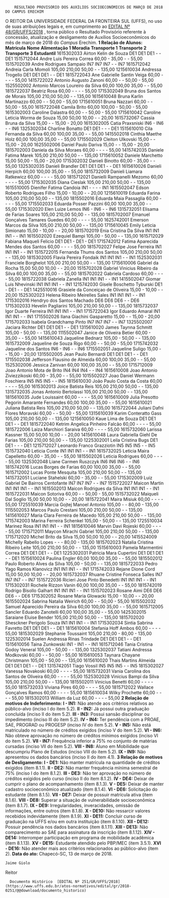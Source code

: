         RESULTADO PROVISÓRIO DOS AUXÍLIOS SOCIOECONÔMICOS DE MARÇO DE 2018 DO CAMPUS ERECHIM  

 O REITOR DA UNIVERSIDADE FEDERAL DA FRONTEIRA SUL (UFFS), no uso de suas atribuições legais e, em cumprimento ao [EDITAL Nº 48/GR/UFFS/2018](https://www.uffs.edu.br/atos-normativos/edital/gr/2018-0048)  , torna público o Resultado Provisório referente à concessão, atualização e desligamento de Auxílios Socioeconômicos do mês de março de 2018 do *Campus* Erechim.  **1 Relação de Alunos:**      **Matrícula**    **Nome**    **Alimentação 1**    **Moradia**    **Transporte 1**    **Transporte 2**    **Transporte 3**    **Estudantil**      1615302033   Airton Kelin de Souza   DE1   DE1   DE1   -   -   DE1     1515712044   Andre Luis Pereira Correa   60,00   -   35,00   -   -   55,00     1515702039   Andre Rodrigues Sampaio   IN7   IN7   IN7   -   -   IN7     1615712042   Andreia Carla Momoli   105,00   210,00   50,00   -   -   135,00     1215610034   Andressa Trogello   DE1   DE1   DE1   -   -   DE1     1815722043   Ane Gabrielle Santin Veiga   60,00   -   -   -   -   55,00     1415722022   Antonio Augusto Zanoni   60,00   -   -   50,00   -   55,00     1525502002   Antonio Marcos Loureiro da Silva   60,00   100,00   35,00   -   -   55,00     1815722037   Beatriz Rosa   60,00   -   -   -   -   55,00     1715302049   Bruna dos Santos de Morais   105,00   210,00   50,00   -   -   135,00     1615610048   Bruna Karlin Martinazzo   60,00   -   -   50,00   -   55,00     1715610051   Bruna Nazzari   60,00   -   -   50,00   -   55,00     1615722048   Camila Brito   60,00   100,00   -   50,00   -   55,00     1615302003   Caroline Dalastra   60,00   -   -   50,00   -   55,00     1715610042   Caroline Leticia Worma de Souza   15,00   50,00   10,00   -   -   20,00     1615732067   Cassia Bruna da Silva   15,00   -   -   15,00   -   20,00     1615302005   Catia Praxsniski   IN6   -   IN6   -   -   IN6     1325302034   Charline Bonatto   DE1   DE1   -   -   -   DE1     1515610010   Cila Fernanda da Silva   60,00   100,00   35,00   -   -   55,00     1415502018   Cinthia Maethe Holz   60,00   100,00   35,00   -   -   55,00     1715502029   Cleiton Ulkovski   15,00   -   -   15,00   -   20,00     1625502006   Daniel Paulo Dariva   15,00   -   -   15,00   -   20,00     1815702003   Daniela da Silva Moraes   60,00   -   -   -   -   55,00     1415742035   Daniele Fatima Marek   105,00   210,00   50,00   -   -   135,00     1715610052   Daniele Marchetto   15,00   50,00   -   15,00   -   20,00     1715302032   Danieli Binotto   60,00   -   35,00   -   -   55,00     1325302035   Danieli Brandler   DE1   DE1   DE1   -   -   DE1     1615610026   Danieli Herpich   60,00   100,00   35,00   -   -   55,00     1815732009   Danieli Liamara Ratkewicz   60,00   -   -   -   -   55,00     1815712021   Danielli Rampanelli Mezomo   60,00   -   -   -   -   55,00     1715302035   Diana Cieslak   105,00   210,00   50,00   -   -   135,00     1615510005   Dienifer Fatima Candoia   IN1   -   -   -   -   IN1     1615502047   Edson Roberto Rodrigues Filho   15,00   -   10,00   -   -   20,00     1215610019   Eduarda Farina   105,00   210,00   50,00   -   -   135,00     1815502016   Eduarda Maia Passaglia   60,00   -   -   -   -   55,00     1715502033   Eduarda Posser Pazzini   60,00   100,00   35,00   -   -   55,00     1715302020   Elen Luize Lemos   IN6   -   IN6   -   -   IN6     1315732051   Elisama de Farias Soares   105,00   210,00   50,00   -   -   135,00     1815702007   Emanuel Gonçalves Tamares Guedes   60,00   -   -   -   -   55,00     1625742001   Emerson Marcos da Silva   105,00   210,00   50,00   -   -   135,00     1715610045   Emily Leticia Simionato   15,00   -   10,00   -   -   20,00     1815702019   Enia Cristina Da Silva   IN1   IN1   IN1   -   -   IN1     1615502020   Ezequiel Bampi   105,00   -   50,00   -   -   135,00     1615712029   Fabiana Maqueli Felicio   DE1   DE1   -   DE1   -   DE1     1715742012   Fatima Aparecida Mendes dos Santos   60,00   -   -   -   -   55,00     1815702027   Felipe Jose Ferreira   IN1   IN1   IN1   -   -   IN1     1515722015   Fernanda Thums dos Santos   105,00   210,00   50,00   -   -   135,00     1815302005   Flavia Pereira Fondaik   IN1   IN1   IN1   -   -   IN1     1525302031   Franciele Borghelot   105,00   210,00   50,00   -   -   135,00     1715610006   Gabriel da Rocha   15,00   50,00   10,00   -   -   20,00     1515702028   Gabriel Vinicius Ribeiro da Silva   60,00   100,00   35,00   -   -   55,00     1815702022   Gabriela Cardoso   60,00   -   -   -   -   55,00     1815722038   Gabriela Zanella   IN1   IN1   IN1   -   -   IN1     1415502047   Giomar Luis Nhevinski   IN1   IN1   IN1   -   -   IN1     1215742030   Gisele Boschetto Tyburski   DE1   -   DE1   -   -   DE1     1425510016   Grasiele da Conceiçao de Oliveira   15,00   -   10,00   -   -   20,00     1525302023   Helena Ribeiro Meirelles Sales   IN1   IN1   IN1   -   -   IN1     1715302016   Hendryo dos Santos Machado   DE6   DE6   DE6   -   -   DE6     1715302033   Hevelin Pagliarini   105,00   210,00   50,00   -   -   135,00     1815732037   Igor Duarte Ferreira   IN1   IN1   IN1   -   -   IN1     1715722043   Igor Eduardo Amaral   IN1   IN1   IN1   -   -   IN1     1715502026   Ilana Giachini Gasparetto   15,00   -   -   15,00   -   20,00     1715702033   Isabela Grandchamp Pinto   IN7   IN7   IN7   -   -   IN7     1325502007   Jaciara Richter   DE1   DE1   DE1   -   -   DE1     1315610020   James Taynna Schmitt   105,00   -   50,00   -   -   135,00     1115502047   Janice de Oliveira Betier   60,00   -   35,00   -   -   55,00     1415610043   Jaqueline Bednarz   105,00   -   50,00   -   -   135,00     1615732009   Jaqueline de Souza Rigo   60,00   -   -   50,00   -   55,00     1715742032   Jaqueline dos Santos   IN6   -   IN6   -   -   IN6     1715502051   Jaqueline Suligo   15,00   -   -   15,00   -   20,00     1315502005   Jean Paulo Bernardi   DE1   DE1   DE1   -   -   DE1     1715502038   Jefferson Flausino de Almeida   60,00   100,00   35,00   -   -   55,00     1525302006   Jessica Zanivan   60,00   100,00   35,00   -   -   55,00     1715712009   Joao Antonio Mota de Brito   IN4   IN4   IN4   -   -   IN4     1615610008   Joao Antonio Ziviezzikoski   60,00   -   35,00   -   -   55,00     1015502027   Joao Daniel Wermann Foschiera   IN5   IN5   IN5   -   -   IN5     1815610030   João Paulo Costa da Costa   60,00   -   -   -   -   55,00     1615302013   Joice Batista Reis   105,00   210,00   50,00   -   -   135,00     1315732035   Jonas Antonio Bertolassi   105,00   210,00   50,00   -   -   135,00     1815610035   Jude Louissaint   60,00   -   -   -   -   55,00     1615610009   Julia Presotto Pegorin Amarante Fernandes   60,00   100,00   35,00   -   -   55,00     1615610021   Juliana Batista Reis   105,00   210,00   50,00   -   -   135,00     1615722044   Juliani Dafni Flores Moravski   60,00   -   -   50,00   -   55,00     1315610039   Karim Conteratto Gass   105,00   210,00   50,00   -   -   135,00     1215610050   Kaue Lima de Souza   DE1   DE1   DE1   -   -   DE1     1815722040   Ketrim Angelica Pinheiro Falcão   60,00   -   -   -   -   55,00     1815722006   Laiza Marchiori Saraiva   60,00   -   -   -   -   55,00     1615732060   Larissa Kassner   15,00   50,00   10,00   -   -   20,00     1415610048   Laura Gabriella Giehl De Farias   105,00   210,00   50,00   -   -   135,00     1225302001   Leila Cristina Bugs   DE1   DE1   -   -   -   DE1     1215712027   Leonardo Franco Grazziotin   IN5   IN5   IN5   -   -   IN5     1515732040   Leticia Conte   IN1   IN1   IN1   -   -   IN1     1615732025   Leticia Maira Capelletto   60,00   -   35,00   -   -   55,00     1815502026   Leticia Rodrigues   60,00   -   -   -   -   55,00     1325302048   Liane Carmen Ruszczyk   IN6   IN6   IN6   -   -   IN6     1815742016   Lucas Borges de Farias   60,00   100,00   35,00   -   -   55,00     1615712002   Lucas Ponte Mesquita   105,00   210,00   50,00   -   -   135,00     1415732051   Luciane Stahelski   60,00   -   35,00   -   -   55,00     1715302009   Luiz Gabriel De Bairros Centofante   IN7   IN7   IN7   -   -   IN7     1515722027   Maicon Martin   IN1   IN1   IN1   -   -   IN1     1615502013   Maicon Rodrigues da Silva   IN1   IN1   IN1   -   -   IN1     1615722031   Maicon Sotoriva   60,00   -   -   50,00   -   55,00     1515732022   Maiqueli Dal Soglio   15,00   50,00   10,00   -   -   20,00     1815722041   Maira Misiuk   60,00   -   -   -   -   55,00     1725510039   Marcia Gojtej Manoel Antonio   105,00   -   -   80,00   -   135,00     1115502053   Marcos Paulo Crestani   105,00   210,00   50,00   -   -   135,00     1415610027   Maria Clara Ferreira de Macedo   105,00   210,00   50,00   -   -   135,00     1715742003   Marina Ferreira Schenkel   105,00   -   50,00   -   -   135,00     1725510034   Marinez Rosa   IN1   IN1   IN1   -   -   IN1     1815610046   Marvin Davi Rojeski   60,00   -   -   -   -   55,00     1715712011   Maycon Mirachi Gabriel   105,00   210,00   50,00   -   -   135,00     1715712020   Michel Brito da Silva   15,00   50,00   10,00   -   -   20,00     1415524009   Michelly Rabello Lopes   -   -   -   80,00   -   135,00     1815702023   Natalia Cristina Ribeiro Leite   105,00   210,00   50,00   -   -   135,00     1515610003   Pamela Marmentini Correa   DE1   DE1   DE1   -   -   DE1     1225302031   Patricia Mara Cupertini   DE1   DE1   DE1   -   -   DE1     1515610024   Paulina Engler   60,00   100,00   35,00   -   -   55,00     1815502012   Paulo Roberto Alves da Silva   105,00   -   50,00   -   -   135,00     1815722033   Pedro Yago Ramos Klanovicz   IN1   IN1   IN1   -   -   IN1     1715742033   Rejane Dione Cord   15,00   50,00   10,00   -   -   20,00     1615732037   Rhuane Cristine Fonseca Salles   IN7   IN7   IN7   -   -   IN7     1515722036   Ricieri Jose Pinto Benedetti   IN1   IN1   IN1   -   -   IN1     1715302031   Rochele Rizzon Vanin   60,00   100,00   35,00   -   -   55,00     1815742019   Rodrigo Bisollo Galhart   IN1   IN1   IN1   -   -   IN1     1515702023   Rosane Aimi   DE6   DE6   DE6   -   -   DE6     1715302052   Rosane Maria Glowacki   15,00   -   10,00   -   -   20,00     1615502024   Sabrina Natalia Weirich   60,00   -   -   50,00   -   55,00     1615502032   Samuel Aparecido Pereira da Silva   60,00   100,00   35,00   -   -   55,00     1615712005   Sancler Eduardo Zanotelli   60,00   100,00   35,00   -   -   55,00     1425302015   Saraiane Eluise Bender   105,00   210,00   50,00   -   -   135,00     1815702020   Shesckner Perigolo Souza   IN1   IN1   IN1   -   -   IN1     1715302034   Sintia Sabrina Favretto   DE1   DE1   DE1   -   -   DE1     1815610004   Stefania Hoff Ambos   60,00   -   -   -   -   55,00     1815302029   Stephanie Toussaint   105,00   210,00   -   80,00   -   135,00     1225302014   Suelen Andressa Rinas Trindade   DE1   DE1   DE1   -   -   DE1     1515610056   Taina Zunkowski   IN1   -   IN1   -   -   IN1     1615712046   Tania Cristina Godoy Veneral   105,00   -   50,00   -   -   135,00     1325302037   Tatiani Andressa Modkovski   60,00   -   -   50,00   -   55,00     1615610053   Taynara Chayane Christmann   105,00   -   50,00   -   -   135,00     1615610020   Thais Martins Almeida   DE1   DE1   DE1   -   -   DE1     1315742051   Tiago Vossil   IN5   IN5   IN5   -   -   IN5     1815302027   Vanessa Novakoski   60,00   -   -   -   -   55,00     1815732031   Vania Carolina dos Santos de Oliveira   60,00   -   -   -   -   55,00     1525302028   Vinicius Bampi da Silva   105,00   210,00   50,00   -   -   135,00     1815502011   Vinicius Benetti   60,00   -   -   -   -   55,00     1815732033   Viviana Pires   60,00   -   -   -   -   55,00     1815712022   Wallace Gonçalves Ramos   60,00   -   -   -   -   55,00     1815610034   Wilky Prochette   60,00   -   -   -   -   55,00     1815302013   William da Luz   60,00   -   -   -   -   55,00      **2 Relação de motivos de Indeferimento:**  **I - IN1:** Não atende aos critérios relativos ao público-alvo (inciso I do item 5.2). **II - IN2:** Já possui outra graduação concluída (inciso II do item 5.2). **III - IN3:** Possui sansão disciplinar ou impedimento (inciso III do item 5.2). **IV - IN4:** Ter pendência com a PROAE, SAE, PROGRAD ou PROGESP (inciso IV do item 5.2). **V - IN5:** Não está matriculado no número de créditos exigidos (inciso V do item 5.2). **VI - IN6:** Não obteve aprovação no número de créditos mínimos exigidos (inciso VI do item 5.2). **VII - IN7:** Frequência inferior a 75% no conjunto de matérias cursadas (inciso VII do item 5.2). **VIII - IN8:** Aluno em Mobilidade que descumpriu Plano de Estudos (inciso VIII do item 5.2). **IX - IN9:** Não apresentou os dados bancários (inciso II do item 4.1).  **3 Relação de motivos de Desligamento:**  **I - DE1:** Não manter matrícula na quantidade de créditos exigidos (item 8.1.1). **II - DE2:** Não manter frequência mínima semestral de 75% (inciso I do item 8.1.2). **III - DE3:** Não ter aprovação no número de créditos exigidos pelo curso (inciso II do item 8.1.2). **IV - DE4:** Deixar de cumprir o plano de acompanhamento (item 8.1.3). **V - DE5:** Deixar de manter cadastro socioeconômico atualizado (item 8.1.4). **VI - DE6:** Solicitação do estudante (item 8.1.5). **VII - DE7:** Deixar de possuir matrícula ativa (item 8.1.6). **VIII - DE8:** Superar a situação de vulnerabilidade socioeconômica (item 8.1.7). **IX - DE9:** Irregularidades, inveracidades, omissão de informações, entre outros (item 8.1.8). **X - DE10:** Não ressarcir valores recebidos indevidamente (item 8.1.9). **XI - DE11:** Concluir curso de graduação na UFFS e/ou em outra instituição (item 8.1.10). **XII - DE12:** Possuir pendência nos dados bancários (item 8.1.11). **XIII - DE13:** Não comparecimento ao SAE para assinatura da inscrição (item 8.1.12). **XIV - DE14:** Interromper participação em programa de mobilidade acadêmica (item 8.1.13). **XV - DE15:** Estudante atendido pelo PBP/MEC (item 3.5.1). **XVI - DE16:** Não atender mais aos critérios relacionados ao público-alvo (item 2).      **Data do ato:** Chapecó-SC, 13 de março de 2018.   
 

    Jaime Giolo   
 Reitor 

      Documento Histórico  [EDITAL Nº 251/GR/UFFS/2018](https://www.uffs.edu.br/atos-normativos/edital/gr/2018-0251/@@download/documento_historico)     
      